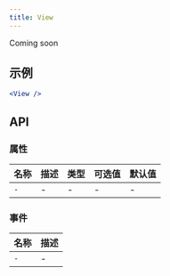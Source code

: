 ```yaml
---
title: View
---
```

Coming soon

## 示例

```jsx
<View />
```

## API

### 属性
名称 | 描述 | 类型 | 可选值 | 默认值
--- | --- | --- | --- | ---
`-` | - | - | - | -

### 事件
名称 | 描述
--- | ---
`-` | -
